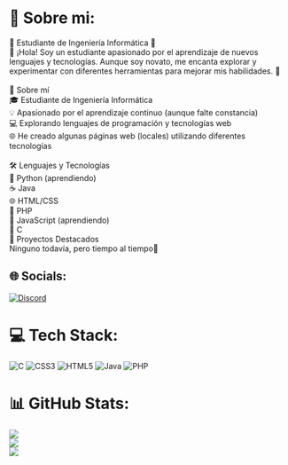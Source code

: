 # 💫 Sobre mi:
🌟 Estudiante de Ingeniería Informática 🌟<br>👋 ¡Hola! Soy un estudiante apasionado por el aprendizaje de nuevos lenguajes y tecnologías. Aunque soy novato, me encanta explorar y experimentar con diferentes herramientas para mejorar mis habilidades. 🚀<br><br>🌱 Sobre mí<br>🎓 Estudiante de Ingeniería Informática<br>💡 Apasionado por el aprendizaje continuo (aunque falte constancia)<br>💻 Explorando lenguajes de programación y tecnologías web<br>🌐 He creado algunas páginas web (locales) utilizando diferentes tecnologías<br><br>🛠️ Lenguajes y Tecnologías<br>🐍 Python (aprendiendo)<br>☕ Java<br>🌐 HTML/CSS<br>🐘 PHP<br>🌟 JavaScript (aprendiendo)<br>🔧 C<br>🌟 Proyectos Destacados<br>Ninguno todavía, pero tiempo al tiempo🙂<br>


## 🌐 Socials:
[![Discord](https://img.shields.io/badge/Discord-%237289DA.svg?logo=discord&logoColor=white)](https://discord.gg/angelo_eyama)

# 💻 Tech Stack:
![C](https://img.shields.io/badge/c-%2300599C.svg?style=for-the-badge&logo=c&logoColor=white) ![CSS3](https://img.shields.io/badge/css3-%231572B6.svg?style=for-the-badge&logo=css3&logoColor=white) ![HTML5](https://img.shields.io/badge/html5-%23E34F26.svg?style=for-the-badge&logo=html5&logoColor=white) ![Java](https://img.shields.io/badge/java-%23ED8B00.svg?style=for-the-badge&logo=openjdk&logoColor=white) ![PHP](https://img.shields.io/badge/php-%23777BB4.svg?style=for-the-badge&logo=php&logoColor=white)
# 📊 GitHub Stats:
![](https://github-readme-stats.vercel.app/api?username=Angelo-Eyama&theme=merko&hide_border=false&include_all_commits=false&count_private=false)<br/>
![](https://github-readme-streak-stats.herokuapp.com/?user=Angelo-Eyama&theme=merko&hide_border=false)<br/>
![](https://github-readme-stats.vercel.app/api/top-langs/?username=Angelo-Eyama&theme=merko&hide_border=false&include_all_commits=false&count_private=false&layout=compact)

<!-- Proudly created with GPRM ( https://gprm.itsvg.in ) -->
